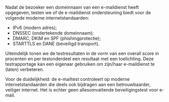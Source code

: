 Nadat de bezoeker een domeinnaam van een e-maildienst heeft opgegeven, testen we of de e-maildienst ondersteuning biedt voor de volgende moderne internetstandaarden:
* IPv6 (modern adres);
* DNSSEC (ondertekende domeinnaam);
* DMARC, DKIM en SPF (phishingprotectie);
* STARTTLS en DANE (beveiligd transport).

Uiteindelijk tonen we de testresultaten in de vorm van een overall score in procenten en per testonderdeel een resultaat met een toelichting. Deze testrapportage kan een eigenaar gebruiken om zijn/haar e-maildienst te (laten) verbeteren.

Voor de duidelijkheid: de e-mailtest controleert op moderne internetstandaarden die deels ook bijdragen aan een betrouwbaarder, veiliger internet. Het is echter geen allesomvattende beveiligingstest voor e-mail.
